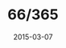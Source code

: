---
title:  "66/365"
date:   2015-03-07
thumbnail-path: "thumbnails/thumbnail-66.jpg"
full-path: "full-size/full-size-66.jpg"
short-description: "Description"
---